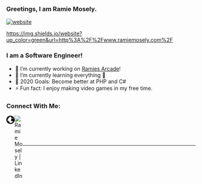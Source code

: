 ### Greetings, I am Ramie Mosely.

[![website](https://img.shields.io/website?label=RamieMosely.com&style=for-the-badge&url=http%3A%2F%2Framiemosely.com)](http://www.ramiemosely.com/)

https://img.shields.io/website?up_color=green&url=http%3A%2F%2Fwww.ramiemosely.com%2F

### I am a Software Engineer!

- 🔭 I’m currently working on [Ramies Arcade][website]!
- 🌱 I’m currently learning everything 🤣
- 🥅 2020 Goals: Become better at PHP and C#
- ⚡ Fun fact: I enjoy making video games in my free time.

### Connect With Me:

[<img align="left" alt="Ramie Mosely" width="22px" src="https://raw.githubusercontent.com/iconic/open-iconic/master/svg/globe.svg" />][website]
[<img align="left" alt="Ramie Mosely | LinkedIn" width="22px" src="https://cdn.jsdelivr.net/npm/simple-icons@v3/icons/linkedin.svg" />][linkedin]
<br />

<br />
<br />

---

[website]: http://ramiemosely.com
[linkedin]: https://www.linkedin.com/in/ramie-mosely-9740521a7/

